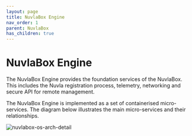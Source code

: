 ```yaml
---
layout: page
title: NuvlaBox Engine
nav_order: 1
parent: NuvlaBox
has_children: true
---
```


NuvlaBox Engine
========

The NuvlaBox Engine provides the foundation services of the NuvlaBox.  This includes the Nuvla registration process, telemetry, networking and secure API for remote management.

The NuvlaBox Engine is implemented as a set of containerised micro-services. The diagram below illustrates the main micro-services and their relationships.

![nuvlabox-os-arch-detail](/docs/assets/nuvlabox-os-arch-detail.png)



